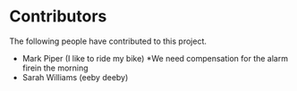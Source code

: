 # Contributors

The following people have contributed to this project.

* Mark Piper (I like to ride my bike)
*We need compensation for the alarm firein the morning
* Sarah Williams (eeby deeby)
